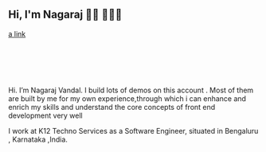 ## Hi, I'm Nagaraj 👋🏼 👨🏽‍💻

<p>

 [a link](https://raw.githubusercontent.com/NagarajVandal/NagarajVandal/master/Images/coder.svg) 
</p>
<br />
<br />
<br />
<br />



Hi. I’m Nagaraj Vandal. I build lots of demos on this account . Most of them are built by me for my own experience,through which i can enhance and enrich my skills
and understand the core concepts of front end development very well

I work at K12 Techno Services as a Software Engineer, situated in Bengaluru , Karnataka ,India.

